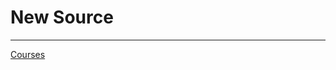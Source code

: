 # New Source

---

[Courses](New%20Source%2047c47d2658464dd5858fd0361a7efd46/Courses%20a538b806acb14688ac222efa7c01fd94.csv)